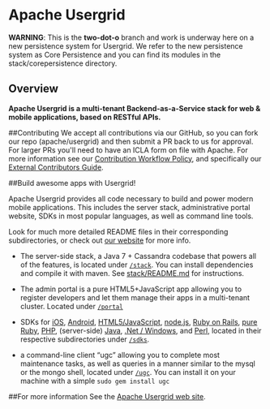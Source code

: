 Apache Usergrid
===============

__WARNING__: This is the __two-dot-o__ branch and work is underway here on a new persistence system for Usergrid. We refer to the new persistence system as Core Persistence and you can find its modules in the stack/corepersistence directory. 

Overview
--------

**Apache Usergrid is a multi-tenant Backend-as-a-Service stack for web & mobile applications, based on RESTful APIs.**

##Contributing
We accept all contributions via our GitHub, so you can fork our repo (apache/usergrid) and then submit a PR back to us for approval. For larger PRs you'll need to have an ICLA form on file with Apache. For more information see our [Contribution Workflow Policy](https://cwiki.apache.org/confluence/display/usergrid/Usergrid+Contribution+Workflow), and specifically our [External Contributors Guide](https://cwiki.apache.org/confluence/display/usergrid/Usergrid+External+Contributors+Guide).

##Build awesome apps with Usergrid!

Apache Usergrid provides all code necessary to build and power modern mobile applications.  This includes the server stack, administrative portal website, SDKs in most popular languages, as well as command line tools. 

Look for much more detailed README files in their corresponding subdirectories, or check out [our website](http://usergrid.apache.org/) for more info.

* The server-side stack, a Java 7 + Cassandra codebase that powers all of the features, is located under [`/stack`](stack). You can install dependencies and compile it with maven. See [stack/README.md](stack#requirements) for instructions.

* The admin portal is a pure HTML5+JavaScript app allowing you to register developers and let them manage their apps in a multi-tenant cluster. Located under [`/portal`](portal)

* SDKs for [iOS](sdks/ios), [Android](sdks/android), [HTML5/JavaScript](sdks/html5-javascript), [node.js](sdks/nodejs), [Ruby on Rails](ruby-on-rails), [pure Ruby](sdks/ruby), [PHP](sdks/php), (server-side) [Java](sdks/java), [.Net / Windows](sdks/dotnet), and [Perl](sdks/perl), located in their respective subdirectories under [`/sdks`](sdks).

* a command-line client “ugc” allowing you to complete most maintenance tasks, as well as queries in a manner similar to the mysql or the mongo shell, located under [`/ugc`](ugc). You can install it on your machine with a simple `sudo gem install ugc`

##For more information
See the [Apache Usergrid web site](http://usergrid.apache.org/).


